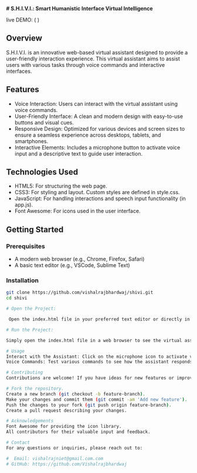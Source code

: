 


**# S.H.I.V.I.: Smart Humanistic Interface Virtual Intelligence**
  
live DEMO: ( )

## Overview

S.H.I.V.I. is an innovative web-based virtual assistant designed to provide a user-friendly interaction experience. This virtual assistant aims to assist users with various tasks through voice commands and interactive interfaces.

## Features

* Voice Interaction: Users can interact with the virtual assistant using voice commands.
* User-Friendly Interface: A clean and modern design with easy-to-use buttons and visual cues.
* Responsive Design: Optimized for various devices and screen sizes to ensure a seamless experience across desktops, tablets, and smartphones.
* Interactive Elements: Includes a microphone button to activate voice input and a descriptive text to guide user interaction.

## Technologies Used

* HTML5: For structuring the web page.
* CSS3: For styling and layout. Custom styles are defined in style.css.
* JavaScript: For handling interactions and speech input functionality (in app.js).
* Font Awesome: For icons used in the user interface.

## Getting Started

### Prerequisites

* A modern web browser (e.g., Chrome, Firefox, Safari)
* A basic text editor (e.g., VSCode, Sublime Text)

### Installation

```bash
git clone https://github.com/vishalrajbhardwaj/shivi.git
cd shivi

# Open the Project:

 Open the index.html file in your preferred text editor or directly in your web browser.

# Run the Project:

Simply open the index.html file in a web browser to see the virtual assistant interface in action.

# Usage
Interact with the Assistant: Click on the microphone icon to activate voice input and give commands to the virtual assistant.
Voice Commands: Test various commands to see how the assistant responds. For example, try saying "Hello" or asking a simple question.

# Contributing
Contributions are welcome! If you have ideas for new features or improvements, please follow these guidelines:

# Fork the repository.
Create a new branch (git checkout -b feature-branch).
Make your changes and commit them (git commit -am 'Add new feature').
Push the changes to your fork (git push origin feature-branch).
Create a pull request describing your changes.

# Acknowledgements
Font Awesome for providing the icon library.
All contributors for their valuable input and feedback.

# Contact
For any questions or inquiries, please reach out to:

#  Email: vishalrajniet@gmail.com.com
# GitHub: https://github.com/Vishalrajbhardwaj
